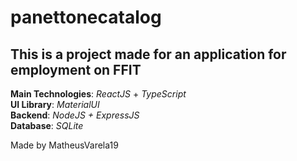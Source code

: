 # panettonecatalog

## This is a project made for an application for employment on FFIT

**Main Technologies**: *ReactJS* + *TypeScript* <br/>
**UI Library**: *MaterialUI* <br/>
**Backend**: *NodeJS + ExpressJS* <br/>
**Database**: *SQLite* <br/>

Made by MatheusVarela19
